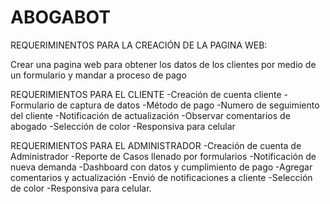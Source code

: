 # ABOGABOT

REQUERIMINENTOS PARA LA CREACIÓN DE LA PAGINA WEB:

Crear una pagina web para obtener los datos de los clientes por medio de un formulario y mandar a proceso de pago 

REQUERIMIENTOS PARA EL CLIENTE
-Creación de cuenta cliente
-Formulario de captura de datos 
-Método de pago
-Numero de seguimiento del cliente
-Notificación de actualización 
-Observar comentarios de abogado
-Selección de color
-Responsiva para celular


REQUERIMIENTOS PARA EL ADMINISTRADOR
-Creación de cuenta de Administrador
-Reporte de Casos llenado por formularios
-Notificación de nueva demanda
-Dashboard con datos y cumplimiento de pago
-Agregar comentarios y actualización
-Envió de notificaciones a cliente
-Selección de color
-Responsiva para celular.
